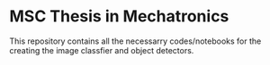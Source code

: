 # MSC Thesis in Mechatronics 

This repository contains all the necessarry codes/notebooks for the creating the image classfier and object detectors.
